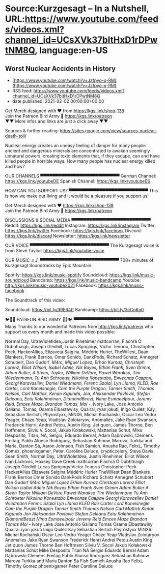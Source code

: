 # Source:Kurzgesagt – In a Nutshell, URL:https://www.youtube.com/feeds/videos.xml?channel_id=UCsXVk37bltHxD1rDPwtNM8Q, language:en-US

## Worst Nuclear Accidents in History
 - [https://www.youtube.com/watch?v=Jzfpyo-q-RM](https://www.youtube.com/watch?v=Jzfpyo-q-RM)
 - RSS feed: https://www.youtube.com/feeds/videos.xml?channel_id=UCsXVk37bltHxD1rDPwtNM8Q
 - date published: 2021-02-02 00:00:00+00:00

Get Merch designed with ❤ from https://kgs.link/shop-138  
Join the Patreon Bird Army 🐧 https://kgs.link/patreon  
▼▼ More infos and links are just a click away ▼▼

Sources & further reading:
https://sites.google.com/view/sources-nuclear-death-toll/

Nuclear energy creates an uneasy feeling of danger for many people: ancient and dangerous minerals are concentrated to awaken seemingly unnatural powers, creating toxic elements that, if they escape, can and have killed people in horrible ways. How many people has nuclear energy killed and how? 

OUR CHANNELS
▀▀▀▀▀▀▀▀▀▀▀▀▀▀▀▀▀▀▀▀▀▀▀▀▀▀
German Channel: https://kgs.link/youtubeDE 
Spanish Channel: https://kgs.link/youtubeES 


HOW CAN YOU SUPPORT US?
▀▀▀▀▀▀▀▀▀▀▀▀▀▀▀▀▀▀▀▀▀▀▀▀▀▀
This is how we make our living and it would be a pleasure if you support us!

Get Merch designed with ❤ https://kgs.link/shop-138  
Join the Patreon Bird Army 🐧  https://kgs.link/patreon  


DISCUSSIONS & SOCIAL MEDIA
▀▀▀▀▀▀▀▀▀▀▀▀▀▀▀▀▀▀▀▀▀▀▀▀▀▀
Reddit:            https://kgs.link/reddit
Instagram:     https://kgs.link/instagram
Twitter:           https://kgs.link/twitter
Facebook:      https://kgs.link/facebook
Discord:          https://kgs.link/discord
Newsletter:    https://kgs.link/newsletter


OUR VOICE
▀▀▀▀▀▀▀▀▀▀▀▀▀▀▀▀▀▀▀▀▀▀▀▀▀▀
The Kurzgesagt voice is from 
Steve Taylor:  https://kgs.link/youtube-voice


OUR MUSIC ♬♪
▀▀▀▀▀▀▀▀▀▀▀▀▀▀▀▀▀▀▀▀▀▀▀▀▀▀
700+ minutes of Kurzgesagt Soundtracks by Epic Mountain:

Spotify:            https://kgs.link/music-spotify
Soundcloud:   https://kgs.link/music-soundcloud
Bandcamp:     https://kgs.link/music-bandcamp
Youtube:          http://kgs.link/music-youtube2021
Facebook:       https://kgs.link/music-facebook

The Soundtrack of this video:

Soundcloud:   https://bit.ly/39E64tf
Bandcamp:     https://bit.ly/3cCqKn0


🐦🐧🐤 PATREON BIRD ARMY 🐤🐧🐦
▀▀▀▀▀▀▀▀▀▀▀▀▀▀▀▀▀▀▀▀▀▀▀▀▀▀
Many Thanks to our wonderful Patreons from http://kgs.link/patreon who support us every month and made this video possible:

Normal Day, UltraVioletIdea,Justin Rinehimer mattcorran, Fiachrá Ó Dubhthaigh, Joseph Gledhill, Lucas Sprigings, Victor Tenorio, Christopher Peck, HackerAllies, Elizaveta Saigina, Médéric Hurier, TheWillest, Daan Blankers, Frank Berríos, Omer Sonido, DankPods, Richard Schatz, Annegret Schubert, Dan Gudorf, _M4rc, Miguel Lopez, Erhan Kurnaz, Christoph Lorenz, Elliot Wilson, Isabel Adele, Nik Boyes, Ethan Frank, Sven Grimm, Adam Butler, A Steen, Taylor, William DeVore, Paweł Waraksa, Tim Wiedenmann, Tu Anh Schroeter, Nikolina Konestabo, Вячеслав Савран, Georgi Karavasilev, Daniel Wiedmann, Ferenc Szalai, Lyn Llama, KLED, Rae Carter, Lord Kanelsnegle, Cam the Purple Dragon, Tanner Smith, Thomas Nelson, Carl Mattick, Kenan Kigunda, Jon, Aleksandar Pavlović, Stefan Deleanu, Eetu Kolehmainen, DiamondBeazt, Nima Esmaeelpour, Jeremy Reid, Emcee Maze, Brandon Tomas, Moi_ -, Ivory Lake, Jose Antonio Galiano, Tomas, Osama Elbastawisy, Quairai, ryan jokuti, Inigo Quilez, Kay, Sebastian Sertich, Phyrostyxx, MiNX6, Michał Kochański, Oscar Leo Vedro Yeager, Chaze Yeap, Vladislav Zolotaryov, Anomalies, Jake Ryan Swanson, Frederick Henri, Andrei Petcu, Austin King, Jet quon, James Thorne, Ben Hoffmann, Silviu V. Socol, Jakub Kołakowski, Mattanias Schut, Mike Desposito, Titan, NA, Sergio, Eduardo Bernal, Adam Dąbrowski, Clemens Freitag, Pablo Alonso Rodríguez, Sebastian Kuhnow, Marova, Turkka and Maria, Danton Sá, Aaron Johnson, Fish Samich, Anusha Rao, FelixL, Timothy Gomez, phoenixgamer, Peter, Caroline Deluce, crypticcelery, Steve Davis, Sean Smith, Normal Day, UltraVioletIdea, Justin Rinehimer, Elliot Wilson, Ivan Lacković, Hoxsey Dave Creek
mattcorran
Fiachrá Ó Dubhthaigh
Joseph Gledhill
Lucas Sprigings
Victor Tenorio
Christopher Peck
HackerAllies
Elizaveta Saigina
Médéric Hurier
TheWillest
Daan Blankers
Frank Berríos
Omer Sonido
DankPods
Richard Schatz
Annegret Schubert
Dan Gudorf
_M4rc
Miguel Lopez
Erhan Kurnaz
Christoph Lorenz
Elliot Wilson
Isabel Adele
Nik Boyes
Ethan Frank
Sven Grimm
Adam Butler
A Steen
Taylor
William DeVore
Paweł Waraksa
Tim Wiedenmann
Tu Anh Schroeter
Nikolina Konestabo
Вячеслав Савран
Georgi Karavasilev
Daniel Wiedmann
Ferenc Szalai
Lyn Llama
KLED
Rae Carter
Lord Kanelsnegle
Cam the Purple Dragon
Tanner Smith
Thomas Nelson
Carl Mattick
Kenan Kigunda
Jon
Aleksandar Pavlović
Stefan Deleanu
Eetu Kolehmainen
DiamondBeazt
Nima Esmaeelpour
Jeremy Reid
Emcee Maze
Brandon Tomas
Moi_ -
Ivory Lake
Jose Antonio Galiano
Tomas
Osama Elbastawisy
Quairai
ryan jokuti
Inigo Quilez
Kay
Sebastian Sertich
Phyrostyxx
MiNX6
Michał Kochański
Oscar Leo Vedro Yeager
Chaze Yeap
Vladislav Zolotaryov
Anomalies
Jake Ryan Swanson
Frederick Henri
Andrei Petcu
Austin King
Jet quon
James Thorne
Ben Hoffmann
Silviu V. Socol
Jakub Kołakowski
Mattanias Schut
Mike Desposito
Titan
NA
Sergio
Eduardo Bernal
Adam Dąbrowski
Clemens Freitag
Pablo Alonso Rodríguez
Sebastian Kuhnow
Marova
Turkka and Maria
Danton Sá
Fish Samich
Anusha Rao
FelixL
Timothy Gomez
phoenixgamer
Peter
Caroline Deluce

